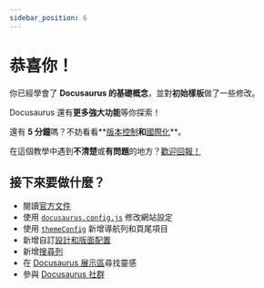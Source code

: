 ```yaml
---
sidebar_position: 6
---
```


# 恭喜你！

你已經學會了 **Docusaurus 的基礎概念**，並對**初始樣板**做了一些修改。

Docusaurus 還有**更多強大功能**等你探索！

還有 **5 分鐘**嗎？不妨看看**[版本控制](../tutorial-extras/manage-docs-versions.md)**和**[國際化](../tutorial-extras/translate-your-site.md)**。

在這個教學中遇到**不清楚**或**有問題**的地方？[歡迎回報！](https://github.com/facebook/docusaurus/discussions/4610)

## 接下來要做什麼？

- 閱讀[官方文件](https://docusaurus.io/)
- 使用 [`docusaurus.config.js`](https://docusaurus.io/docs/api/docusaurus-config) 修改網站設定
- 使用 [`themeConfig`](https://docusaurus.io/docs/api/themes/configuration) 新增導航列和頁尾項目
- 新增自訂[設計和版面配置](https://docusaurus.io/docs/styling-layout)
- 新增[搜尋列](https://docusaurus.io/docs/search)
- 在 [Docusaurus 展示區](https://docusaurus.io/showcase)尋找靈感
- 參與 [Docusaurus 社群](https://docusaurus.io/community/support)